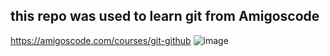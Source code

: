 ## this repo was used to learn git from Amigoscode

https://amigoscode.com/courses/git-github
![image](https://github.com/mohamedbechir07/learning-git/assets/173934596/b068100c-ac3d-4c31-9397-e9eb5e3a4246)

